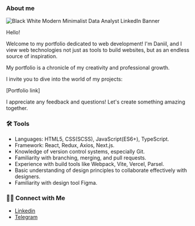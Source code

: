 ### About me

<!--
**danya543/danya543** is a ✨ _special_ ✨ repository because its `README.md` (this file) appears on your GitHub profile.


Here are some ideas to get you started:

- 🔭 I’m currently working on ...
- 🌱 I’m currently learning ...
- 👯 I’m looking to collaborate on ...
- 🤔 I’m looking for help with ...
- 💬 Ask me about ...
- 📫 How to reach me: ...
- 😄 Pronouns: ...
- ⚡ Fun fact: ...
-->
![Black   White Modern Minimalist Data Analyst LinkedIn Banner](https://github.com/danya543/danya543/assets/118297018/0202cfc0-5216-47b7-941d-8594396566c6)

Hello!

Welcome to my portfolio dedicated to web development! I'm Daniil, and I view web technologies not just as tools to build websites, but as an endless source of inspiration.

My portfolio is a chronicle of my creativity and professional growth.

I invite you to dive into the world of my projects:

[Portfolio link]

I appreciate any feedback and questions! Let's create something amazing together.

### 🛠️ Tools

- Languages: HTML5, CSS(SCSS), JavaScript(ES6+), TypeScript.
- Framework: React, Redux, Axios, Next.js.
- Knowledge of version control systems, especially Git.
- Familiarity with branching, merging, and pull requests. 
- Experience with build tools like Webpack, Vite, Vercel, Parsel.
- Basic understanding of design principles to collaborate effectively with designers.
- Familiarity with design tool Figma.


### 👋🏻 Connect with Me

- [Linkedin](www.linkedin.com/in/daniil-hiliou-91479a284)
- [Telegram](https://t.me/danuchka)

